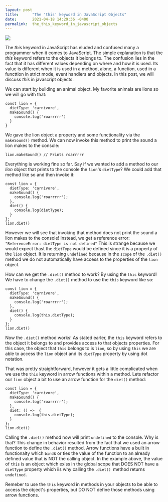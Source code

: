 ```yaml
---
layout: post
title:      "The 'this' keyword in JavaScript Objects"
date:       2021-04-18 14:29:36 -0400
permalink:  the_this_keyword_in_javascript_objects
---
```


![](https://i.morioh.com/2020/02/29/921d5f3b9edb.jpg)


The *this* keyword in JavaScript has eluded and confused many a programmer when it comes to JavaScript. The simple explanation is that the *this* keyword refers to the objects it belongs to. The confusion lies in the fact that it has different values depending on where and how it is used. Its value is different when it is used in a method, alone, a function, used in a functtion in strict mode, event handlers and objects. In this post, we will discuss *this* in javascript objects. 

We can start by building an animal object. My favorite animals are lions so we will go with that:

```
const lion = {
  dietType: 'carnivore',
  makeSound() {
    console.log('roarrrrr')
  }
}
```

We gave the lion object a property and some functionality via the `makeSound()` method. We can now invoke this method to print the sound a lion makes to the console:

`lion.makeSound() // Prints roarrrrr`

Everything is working fine so far. Say if we wanted to add a method to our *lion* object that prints to the console the `lion`'s `dietType`? We could add that method like so and then invoke it: 

```
const lion = {
  dietType: 'carnivore',
  makeSound() {
    console.log('roarrrrr');
  },
  diet() {
    console.log(dietType);
  }
};
lion.diet()
```

However we will see that invoking that method does not print the sound a lion makes to the console! Instead, we get a reference error:` "ReferenceError: dietType is not defined"` This is strange because we would expect thast the `dietType` would be defined since it is a property of the `lion` object. It is returning `undefined` because in the `scope` of the `.diet()` method we do not automatically have access to the properties of the `lion` object. 

How can we get the `.diet()` method to work? By using the `this` keyword! We have to change the `.diet()` method to use the `this` keyword like so: 

```
const lion = {
  dietType: 'carnivore',
  makeSound() {
    console.log('roarrrrr');
  },
  diet() {
    console.log(this.dietType);
  }
};
lion.diet()
```

Now the `.diet()` method works! As stated earler, the `this` keyword refers to the object it belongs to and provides access to that objects properties. For this case, the object that `this` belongs to is `lion`, so by using `this` we are able to access the `lion` object and its `dietType` property by using dot notation. 

That was pretty straightforward, however it gets a little complicated when we use the `this` keyword in arrow functions within a method. Lets refactor our `lion` object a bit to use an arrow function for the `diet()` method: 

```
const lion = {
  dietType: 'carnivore',
  makeSound() {
    console.log('roarrrrr');
  },
  diet: () =>  {
    console.log(this.dietType);
  }
};
lion.diet()
```

Calling the `.diet()` method now will print `undefined` to the console. Why is that? This change in behavior resulted from the fact that we used an arrow function to define the `.diet()` method. Arrow functions have a built in functionalty which `bind`s or ties the value of the function to an already defined value that is NOT the calling object. In the example above, the value of `this` is an object which exiss in the global scope that DOES NOT have a `dietType` property which iis why calling the `.diet() `method returns `undefined`.  

Remeber to use the `this` keyword in methods in your objects to be able to access the object's properties,  but DO NOT define those methods using arrow functions. 



